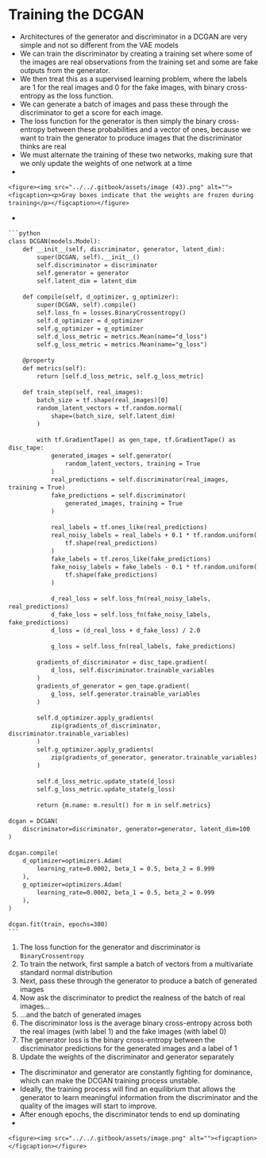 # Training the DCGAN

* Architectures of the generator and discriminator in a DCGAN are very simple and not so different from the VAE models
* We can train the discriminator by creating a training set where some of the images are real observations from the training set and some are fake outputs from the generator.&#x20;
* We then treat this as a supervised learning problem, where the labels are 1 for the real images and 0 for the fake images, with binary cross-entropy as the loss function.
* We can generate a batch of images and pass these through the discriminator to get a score for each image.&#x20;
* The loss function for the generator is then simply the binary cross-entropy between these probabilities and a vector of ones, because we want to train the generator to produce images that the discriminator thinks are real
* We must alternate the training of these two networks, making sure that we only update the weights of one network at a time
*

    <figure><img src="../../.gitbook/assets/image (43).png" alt=""><figcaption><p>Gray boxes indicate that the weights are frozen during training</p></figcaption></figure>
*

    ```python
    class DCGAN(models.Model):
        def __init__(self, discriminator, generator, latent_dim):
            super(DCGAN, self).__init__()
            self.discriminator = discriminator
            self.generator = generator
            self.latent_dim = latent_dim

        def compile(self, d_optimizer, g_optimizer):
            super(DCGAN, self).compile()
            self.loss_fn = losses.BinaryCrossentropy() 
            self.d_optimizer = d_optimizer
            self.g_optimizer = g_optimizer
            self.d_loss_metric = metrics.Mean(name="d_loss")
            self.g_loss_metric = metrics.Mean(name="g_loss")

        @property
        def metrics(self):
            return [self.d_loss_metric, self.g_loss_metric]

        def train_step(self, real_images):
            batch_size = tf.shape(real_images)[0]
            random_latent_vectors = tf.random.normal(
                shape=(batch_size, self.latent_dim)
            ) 

            with tf.GradientTape() as gen_tape, tf.GradientTape() as disc_tape:
                generated_images = self.generator(
                    random_latent_vectors, training = True
                ) 
                real_predictions = self.discriminator(real_images, training = True) 
                fake_predictions = self.discriminator(
                    generated_images, training = True
                ) 

                real_labels = tf.ones_like(real_predictions)
                real_noisy_labels = real_labels + 0.1 * tf.random.uniform(
                    tf.shape(real_predictions)
                )
                fake_labels = tf.zeros_like(fake_predictions)
                fake_noisy_labels = fake_labels - 0.1 * tf.random.uniform(
                    tf.shape(fake_predictions)
                )

                d_real_loss = self.loss_fn(real_noisy_labels, real_predictions)
                d_fake_loss = self.loss_fn(fake_noisy_labels, fake_predictions)
                d_loss = (d_real_loss + d_fake_loss) / 2.0 

                g_loss = self.loss_fn(real_labels, fake_predictions) 

            gradients_of_discriminator = disc_tape.gradient(
                d_loss, self.discriminator.trainable_variables
            )
            gradients_of_generator = gen_tape.gradient(
                g_loss, self.generator.trainable_variables
            )

            self.d_optimizer.apply_gradients(
                zip(gradients_of_discriminator, discriminator.trainable_variables)
            ) 
            self.g_optimizer.apply_gradients(
                zip(gradients_of_generator, generator.trainable_variables)
            )

            self.d_loss_metric.update_state(d_loss)
            self.g_loss_metric.update_state(g_loss)

            return {m.name: m.result() for m in self.metrics}

    dcgan = DCGAN(
        discriminator=discriminator, generator=generator, latent_dim=100
    )

    dcgan.compile(
        d_optimizer=optimizers.Adam(
            learning_rate=0.0002, beta_1 = 0.5, beta_2 = 0.999
        ),
        g_optimizer=optimizers.Adam(
            learning_rate=0.0002, beta_1 = 0.5, beta_2 = 0.999
        ),
    )

    dcgan.fit(train, epochs=300)
    ```

1. The loss function for the generator and discriminator is `BinaryCrossentropy`
2. To train the network, first sample a batch of vectors from a multivariate standard normal distribution
3. Next, pass these through the generator to produce a batch of generated images
4. Now ask the discriminator to predict the realness of the batch of real images…
5. …​and the batch of generated images
6. The discriminator loss is the average binary cross-entropy across both the real images (with label 1) and the fake images (with label 0)
7. The generator loss is the binary cross-entropy between the discriminator predictions for the generated images and a label of 1
8. Update the weights of the discriminator and generator separately



* The discriminator and generator are constantly fighting for dominance, which can make the DCGAN training process unstable.
* Ideally, the training process will find an equilibrium that allows the generator to learn meaningful information from the discriminator and the quality of the images will start to improve.&#x20;
* After enough epochs, the discriminator tends to end up dominating
*

    <figure><img src="../../.gitbook/assets/image.png" alt=""><figcaption></figcaption></figure>
